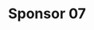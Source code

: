 ---
title:  Sponsor 07
description: > 
  Some sponsor 07 description
logo_url: /img/sponsors/07.jpeg 
---